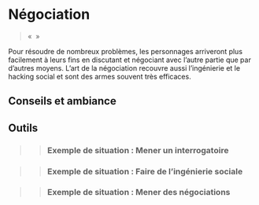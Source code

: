 # Négociation
> «  »

> 


Pour résoudre de nombreux problèmes, les personnages arriveront plus facilement à leurs fins en discutant et négociant avec l’autre partie que par d’autres moyens. L’art de la négociation recouvre aussi l’ingénierie et le hacking social et sont des armes souvent très efficaces.

## Conseils et ambiance
## Outils

>> ### Exemple de situation : Mener un interrogatoire
>>  <p class="encart__texte">

>>  </p>

>> ### Exemple de situation : Faire de l’ingénierie sociale
>>  <p class="encart__texte">

>>  </p>

>> ### Exemple de situation : Mener des négociations
>>  <p class="encart__texte">

>>  </p>